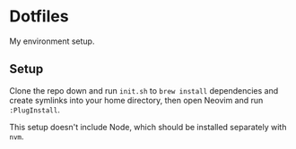 # Dotfiles

My environment setup.

## Setup

Clone the repo down and run `init.sh` to `brew install` dependencies and create symlinks into your home directory, then open Neovim and run `:PlugInstall`.

This setup doesn't include Node, which should be installed separately with `nvm`.
